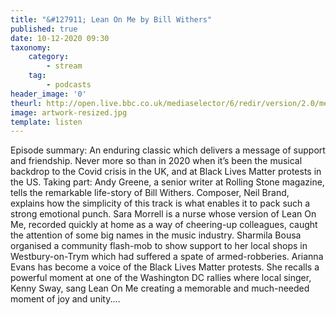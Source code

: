 ```yaml
---
title: "&#127911; Lean On Me by Bill Withers"
published: true
date: 10-12-2020 09:30
taxonomy:
    category:
        - stream
    tag:
        - podcasts
header_image: '0'
theurl: http://open.live.bbc.co.uk/mediaselector/6/redir/version/2.0/mediaset/audio-nondrm-download/proto/http/vpid/p08yrzk2.mp3
image: artwork-resized.jpg
template: listen
--- 
```

Episode summary: An enduring classic which delivers a message of support and friendship. Never more so than in 2020 when it’s been the musical backdrop to the Covid crisis in the UK, and at Black Lives Matter protests in the US. Taking part: Andy Greene, a senior writer at Rolling Stone magazine, tells the remarkable life-story of Bill Withers. Composer, Neil Brand, explains how the simplicity of this track is what enables it to pack such a strong emotional punch. Sara Morrell is a nurse whose version of Lean On Me, recorded quickly at home as a way of cheering-up colleagues, caught the attention of some big names in the music industry. Sharmila Bousa organised a community flash-mob to show support to her local shops in Westbury-on-Trym which had suffered a spate of armed-robberies. Arianna Evans has become a voice of the Black Lives Matter protests. She recalls a powerful moment at one of the Washington DC rallies where local singer, Kenny Sway, sang Lean On Me creating a memorable and much-needed moment of joy and unity.…
